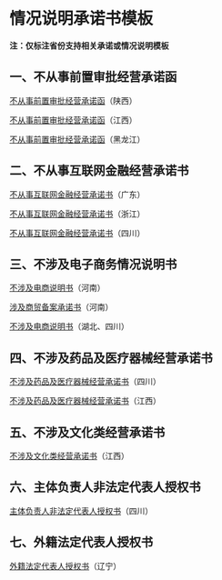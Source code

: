 # 情况说明承诺书模板



**注：仅标注省份支持相关承诺或情况说明模板**



## 一、不从事前置审批经营承诺函

[不从事前置审批经营承诺函](https://static.ucloud.cn/8a4400eb14bc4fe3c2c4976586d3cc0d.docx)（陕西）

[不从事前置审批经营承诺函](https://static.ucloud.cn/117385693ca6f89e4a480db91100f94b.doc)（江西）

[不从事前置审批经营承诺函](https://static.ucloud.cn/ed3d8a3c2992bed0515fc526b61f6b00.docx)（黑龙江）



## 二、不从事互联网金融经营承诺书

[不从事互联网金融经营承诺书](https://static.ucloud.cn/cf4fadda12a73644ec7384d13e43dc9c.docx)（广东）

[不从事互联网金融经营承诺书](https://static.ucloud.cn/a7e2ed69ec1e87f1aa203aceb2fa32ac.docx)（浙江）

[不从事互联网金融经营承诺书](https://static.ucloud.cn/d738295c04a6afd35ce101c241940cfc.doc)（四川）



## 三、不涉及电子商务情况说明书

[不涉及电商说明书](https://static.ucloud.cn/6ab47286d98de344ac83514ac9cbf03b.docx)（河南）

[涉及商贸备案承诺书](https://static.ucloud.cn/1bd0067298a5d7a77723bf883f995709.doc)（河南）

[不涉及电商说明书](https://static.ucloud.cn/c36f60cbbafc5c5cb7f594ffc87e468f.doc)（湖北、四川）





## 四、不涉及药品及医疗器械经营承诺书

[不涉及药品及医疗器械经营承诺书](https://static.ucloud.cn/b1f7b3edf4caab72e29e6a1a39147770.doc)（四川）

[不涉及药品及医疗器械经营承诺书](https://static.ucloud.cn/8e90c44690138fffb38b8f7de1b524a4.docx)（江西）



## 五、不涉及文化类经营承诺书

[不涉及文化类经营承诺书](https://static.ucloud.cn/245d69c72f84fff20a0d52664735f966.docx)（江西）



## 六、主体负责人非法定代表人授权书

[主体负责人非法定代表人授权书](https://static.ucloud.cn/40eb69641fca9b4964fb98c54f74bc89.doc)（四川）



## 七、外籍法定代表人授权书

[外籍法定代表人授权书](https://static.ucloud.cn/211294cf220e6977e71dea758ee9c21c.doc)（辽宁）



